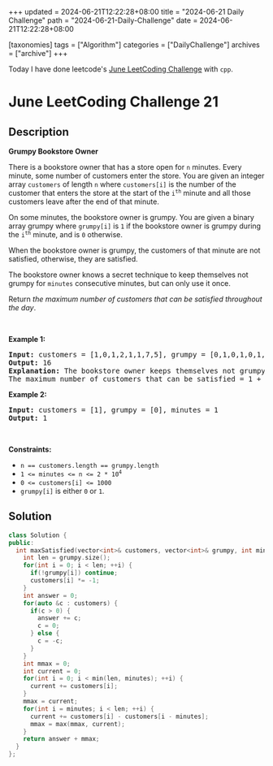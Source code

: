 +++
updated = 2024-06-21T12:22:28+08:00
title = "2024-06-21 Daily Challenge"
path = "2024-06-21-Daily-Challenge"
date = 2024-06-21T12:22:28+08:00

[taxonomies]
tags = ["Algorithm"]
categories = ["DailyChallenge"]
archives = ["archive"]
+++

Today I have done leetcode's [June LeetCoding Challenge](https://leetcode.com/problems/grumpy-bookstore-owner/) with `cpp`.

<!-- more -->

# June LeetCoding Challenge 21

## Description

**Grumpy Bookstore Owner**

<p>There is a bookstore owner that has a store open for <code>n</code> minutes. Every minute, some number of customers enter the store. You are given an integer array <code>customers</code> of length <code>n</code> where <code>customers[i]</code> is the number of the customer that enters the store at the start of the <code>i<sup>th</sup></code> minute and all those customers leave after the end of that minute.</p>

<p>On some minutes, the bookstore owner is grumpy. You are given a binary array grumpy where <code>grumpy[i]</code> is <code>1</code> if the bookstore owner is grumpy during the <code>i<sup>th</sup></code> minute, and is <code>0</code> otherwise.</p>

<p>When the bookstore owner is grumpy, the customers of that minute are not satisfied, otherwise, they are satisfied.</p>

<p>The bookstore owner knows a secret technique to keep themselves not grumpy for <code>minutes</code> consecutive minutes, but can only use it once.</p>

<p>Return <em>the maximum number of customers that can be satisfied throughout the day</em>.</p>

<p>&nbsp;</p>
<p><strong class="example">Example 1:</strong></p>

<pre>
<strong>Input:</strong> customers = [1,0,1,2,1,1,7,5], grumpy = [0,1,0,1,0,1,0,1], minutes = 3
<strong>Output:</strong> 16
<strong>Explanation:</strong> The bookstore owner keeps themselves not grumpy for the last 3 minutes. 
The maximum number of customers that can be satisfied = 1 + 1 + 1 + 1 + 7 + 5 = 16.
</pre>

<p><strong class="example">Example 2:</strong></p>

<pre>
<strong>Input:</strong> customers = [1], grumpy = [0], minutes = 1
<strong>Output:</strong> 1
</pre>

<p>&nbsp;</p>
<p><strong>Constraints:</strong></p>

<ul>
	<li><code>n == customers.length == grumpy.length</code></li>
	<li><code>1 &lt;= minutes &lt;= n &lt;= 2 * 10<sup>4</sup></code></li>
	<li><code>0 &lt;= customers[i] &lt;= 1000</code></li>
	<li><code>grumpy[i]</code> is either <code>0</code> or <code>1</code>.</li>
</ul>


## Solution

``` cpp
class Solution {
public:
  int maxSatisfied(vector<int>& customers, vector<int>& grumpy, int minutes) {
    int len = grumpy.size();
    for(int i = 0; i < len; ++i) {
      if(!grumpy[i]) continue;
      customers[i] *= -1;
    }
    int answer = 0;
    for(auto &c : customers) {
      if(c > 0) {
        answer += c;
        c = 0;
      } else {
        c = -c;
      }
    }
    int mmax = 0;
    int current = 0;
    for(int i = 0; i < min(len, minutes); ++i) {
      current += customers[i];
    }
    mmax = current;
    for(int i = minutes; i < len; ++i) {
      current += customers[i] - customers[i - minutes];
      mmax = max(mmax, current);
    }
    return answer + mmax;
  }
};
```
